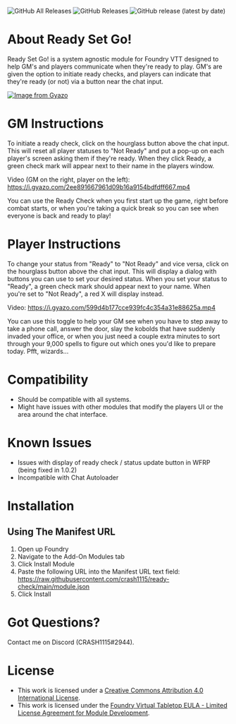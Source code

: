 ![GitHub All Releases](https://img.shields.io/github/downloads/crash1115/ready-check/total) ![GitHub Releases](https://img.shields.io/github/downloads/crash1115/ready-check/latest/total) ![GitHub release (latest by date)](https://img.shields.io/github/v/release/crash1115/ready-check?label=latest%20version)

# About Ready Set Go!
Ready Set Go! is a system agnostic module for Foundry VTT designed to help GM's and players communicate when they're ready to play. GM's are given the option to initiate ready checks, and players can indicate that they're ready (or not) via a button near the chat input.

[![Image from Gyazo](https://i.gyazo.com/35a6623ca5d695035250f55e0eca2475.jpg)](https://gyazo.com/35a6623ca5d695035250f55e0eca2475)

# GM Instructions
To initiate a ready check, click on the hourglass button above the chat input. This will reset all player statuses to "Not Ready" and put a pop-up on each player's screen asking them if they're ready. When they click Ready, a green check mark will appear next to their name in the players window.

Video (GM on the right, player on the left): https://i.gyazo.com/2ee891667961d09b16a9154bdfdff667.mp4

You can use the Ready Check when you first start up the game, right before combat starts, or when you're taking a quick break so you can see when everyone is back and ready to play!

# Player Instructions
To change your status from "Ready" to "Not Ready" and vice versa, click on the hourglass button above the chat input. This will display a dialog with buttons you can use to set your desired status. When you set your status to "Ready", a green check mark should appear next to your name. When you're set to "Not Ready", a red X will display instead.

Video: https://i.gyazo.com/599d4b177cce939fc4c354a31e88625a.mp4

You can use this toggle to help your GM see when you have to step away to take a phone call, answer the door, slay the kobolds that have suddenly invaded your office, or when you just need a couple extra minutes to sort through your 9,000 spells to figure out which ones you'd like to prepare today. Pfft, wizards...

# Compatibility
- Should be compatible with all systems.
- Might have issues with other modules that modify the players UI or the area around the chat interface.

# Known Issues
- Issues with display of ready check / status update button in WFRP (being fixed in 1.0.2)
- Incompatible with Chat Autoloader

# Installation
## Using The Manifest URL
1. Open up Foundry
2. Navigate to the Add-On Modules tab
3. Click Install Module
4. Paste the following URL into the Manifest URL text field: https://raw.githubusercontent.com/crash1115/ready-check/main/module.json
5. Click Install

# Got Questions?
Contact me on Discord (CRASH1115#2944).

# License
- This work is licensed under a [Creative Commons Attribution 4.0 International License](https://creativecommons.org/licenses/by/4.0/legalcode).
- This work is licensed under the [Foundry Virtual Tabletop EULA - Limited License Agreement for Module Development](https://foundryvtt.com/article/license/).
